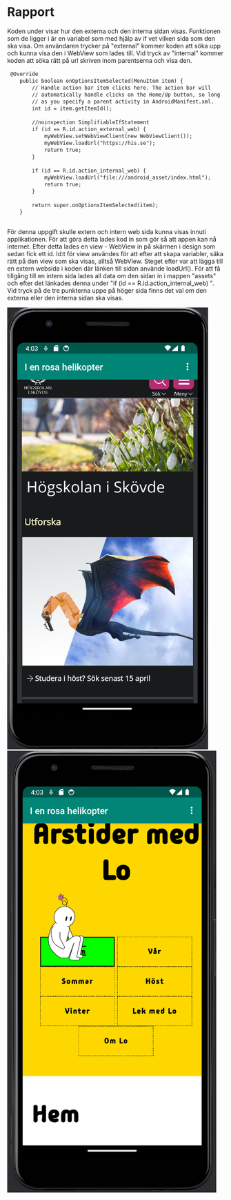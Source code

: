 
# Rapport

Koden under visar hur den externa och den interna sidan visas. Funktionen som de ligger i är en variabel som med hjälp av if vet vilken sida som den ska visa.
Om användaren trycker på "external" kommer koden att söka upp och kunna visa den i WebView som lades till.
Vid tryck av "internal" kommer koden att söka rätt på url skriven inom parentserna och visa den. 
```
 @Override
    public boolean onOptionsItemSelected(MenuItem item) {
        // Handle action bar item clicks here. The action bar will
        // automatically handle clicks on the Home/Up button, so long
        // as you specify a parent activity in AndroidManifest.xml.
        int id = item.getItemId();

        //noinspection SimplifiableIfStatement
        if (id == R.id.action_external_web) {
            myWebView.setWebViewClient(new WebViewClient());
            myWebView.loadUrl("https://his.se");
            return true;
        }

        if (id == R.id.action_internal_web) {
            myWebView.loadUrl("file:///android_asset/index.html");
            return true;
        }

        return super.onOptionsItemSelected(item);
    }
    
```
För denna uppgift skulle extern och intern web sida kunna visas innuti applikationen. För att göra detta lades kod in som gör så att appen kan nå internet. 
Efter detta lades en view - WebView in på skärmen i design som sedan fick ett id. Id:t för view användes för att efter att skapa variabler, säka rätt på den
view som ska visas, alltså WebView. 
Steget efter var att lägga till en extern websida i koden där länken till sidan använde loadUrl().
För att få tillgång till en intern sida lades all data om den sidan in i mappen "assets" och efter det länkades denna under "if (id == R.id.action_internal_web) ". 
Vid tryck på de tre punkterna uppe på höger sida finns det val om den externa eller den interna sidan ska visas.


![external.png](external.png)
![internal.png](internal.png)
